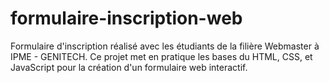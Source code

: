 # formulaire-inscription-web
Formulaire d'inscription réalisé avec les étudiants de la filière Webmaster à IPME - GENITECH. Ce projet met en pratique les bases du HTML, CSS, et JavaScript pour la création d'un formulaire web interactif.
